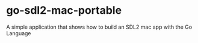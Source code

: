 # go-sdl2-mac-portable
A simple application that shows how to build an SDL2 mac app with the Go Language
